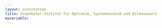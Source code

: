 ```yaml
---
layout: institution
title: Fraunhofer-Institut für Optronik, Systemtechnik und Bildauswertung
myvariable: 
---
```

